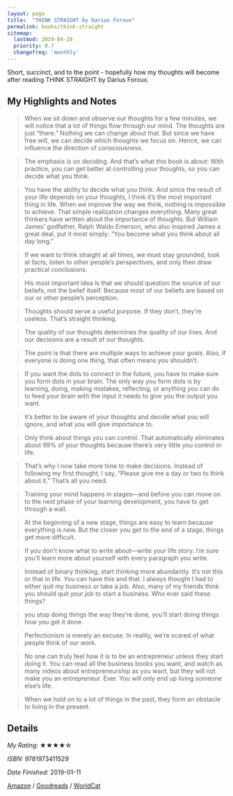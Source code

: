 ```yaml
---
layout: page
title:  "THINK STRAIGHT by Darius Foroux"
permalink: books/think-straight
sitemap:
  lastmod: 2019-04-26
  priority: 0.7
  changefreq: 'monthly'
---
```

Short, succinct, and to the point - hopefully how my thoughts will become after reading THINK STRAIGHT by Darius Foroux. 

## My Highlights and Notes
>When we sit down and observe our thoughts for a few minutes, we will notice that a lot of things flow through our mind. The thoughts are just “there.” Nothing we can change about that. But since we have free will, we can decide which thoughts we focus on. Hence, we can influence the direction of consciousness.

>The emphasis is on deciding. And that’s what this book is about: With practice, you can get better at controlling your thoughts, so you can decide what you think.

>You have the ability to decide what you think. And since the result of your life depends on your thoughts, I think it’s the most important thing in life. When we improve the way we think, nothing is impossible to achieve. That simple realization changes everything. Many great thinkers have written about the importance of thoughts. But William James’ godfather, Ralph Waldo Emerson, who also inspired James a great deal, put it most simply: “You become what you think about all day long.”

>If we want to think straight at all times, we must stay grounded, look at facts, listen to other people’s perspectives, and only then draw practical conclusions.

>His most important idea is that we should question the source of our beliefs, not the belief itself. Because most of our beliefs are based on our or other people’s perception.

>Thoughts should serve a useful purpose. If they don’t, they’re useless. That’s straight thinking.

>The quality of our thoughts determines the quality of our lives. And our decisions are a result of our thoughts.

>The point is that there are multiple ways to achieve your goals. Also, if everyone is doing one thing, that often means you shouldn’t.

>If you want the dots to connect in the future, you have to make sure you form dots in your brain. The only way you form dots is by learning, doing, making mistakes, reflecting, or anything you can do to feed your brain with the input it needs to give you the output you want.

>It’s better to be aware of your thoughts and decide what you will ignore, and what you will give importance to.

>Only think about things you can control. That automatically eliminates about 99% of your thoughts because there’s very little you control in life.

>That’s why I now take more time to make decisions. Instead of following my first thought, I say, “Please give me a day or two to think about it.” That’s all you need.

>Training your mind happens in stages—and before you can move on to the next phase of your learning development, you have to get through a wall.

>At the beginning of a new stage, things are easy to learn because everything is new. But the closer you get to the end of a stage, things get more difficult.

>If you don’t know what to write about—write your life story. I’m sure you’ll learn more about yourself with every paragraph you write.

>Instead of binary thinking, start thinking more abundantly. It’s not this or that in life. You can have this and that. I always thought I had to either quit my business or take a job. Also, many of my friends think you should quit your job to start a business. Who ever said these things?

> you stop doing things the way they’re done, you’ll start doing things how you get it done.

>Perfectionism is merely an excuse. In reality, we’re scared of what people think of our work.

>No one can truly feel how it is to be an entrepreneur unless they start doing it. You can read all the business books you want, and watch as many videos about entrepreneurship as you want, but they will not make you an entrepreneur. Ever. You will only end up living someone else’s life.

>When we hold on to a lot of things in the past, they form an obstacle to living in the present.

## Details

*My Rating:* ★★★★☆

*ISBN:* 9781973411529

*Date Finished:* 2019-01-11

[Amazon](https://www.amazon.com/dp/1973411520) / [Goodreads](https://www.goodreads.com/book/show/36640169) / [WorldCat](https://www.worldcat.org/oclc/1026418578)